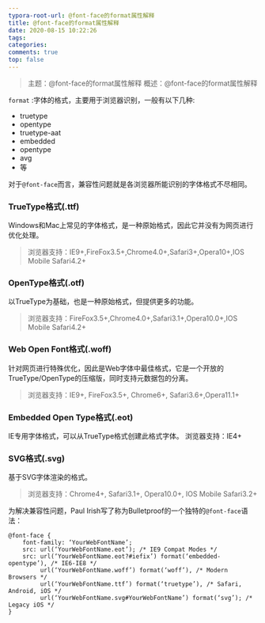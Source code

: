 ```yaml
---
typora-root-url: @font-face的format属性解释
title: @font-face的format属性解释
date: 2020-08-15 10:22:26
tags:
categories: 
comments: true
top: false
---
```


> 主题：@font-face的format属性解释
> 概述：@font-face的format属性解释

<!--正文-->
<!--more-->

`format` :字体的格式，主要用于浏览器识别，一般有以下几种:

* truetype 
* opentype
* truetype-aat
* embedded
* opentype
* avg
* 等

对于`@font-face`而言，兼容性问题就是各浏览器所能识别的字体格式不尽相同。

### **TrueType格式(.ttf)**

Windows和Mac上常见的字体格式，是一种原始格式，因此它并没有为网页进行优化处理。

> 浏览器支持：IE9+,FireFox3.5+,Chrome4.0+,Safari3+,Opera10+,IOS Mobile Safari4.2+

### **OpenType格式(.otf)**

以TrueType为基础，也是一种原始格式，但提供更多的功能。

> 浏览器支持：FireFox3.5+,Chrome4.0+,Safari3.1+,Opera10.0+,IOS Mobile Safari4.2+

### **Web Open Font格式(.woff)**
针对网页进行特殊优化，因此是Web字体中最佳格式，它是一个开放的TrueType/OpenType的压缩版，同时支持元数据包的分离。

> 浏览器支持：IE9+, FireFox3.5+, Chrome6+, Safari3.6+,Opera11.1+

### **Embedded Open Type格式(.eot)**

IE专用字体格式，可以从TrueType格式创建此格式字体。
浏览器支持：IE4+

### **SVG格式(.svg)**

基于SVG字体渲染的格式。

> 浏览器支持：Chrome4+, Safari3.1+, Opera10.0+, IOS Mobile Safari3.2+

为解决兼容性问题，Paul Irish写了称为Bulletproof的一个独特的`@font-face`语法：

```
@font-face {
	font-family: ‘YourWebFontName’;
	src: url(‘YourWebFontName.eot’); /* IE9 Compat Modes */
	src: url(‘YourWebFontName.eot?#iefix’) format(‘embedded-opentype’), /* IE6-IE8 */
		 url(‘YourWebFontName.woff’) format(‘woff’), /* Modern Browsers */
		 url(‘YourWebFontName.ttf’) format(‘truetype’), /* Safari, Android, iOS */
		 url(‘YourWebFontName.svg#YourWebFontName’) format(‘svg’); /* Legacy iOS */
}
```

